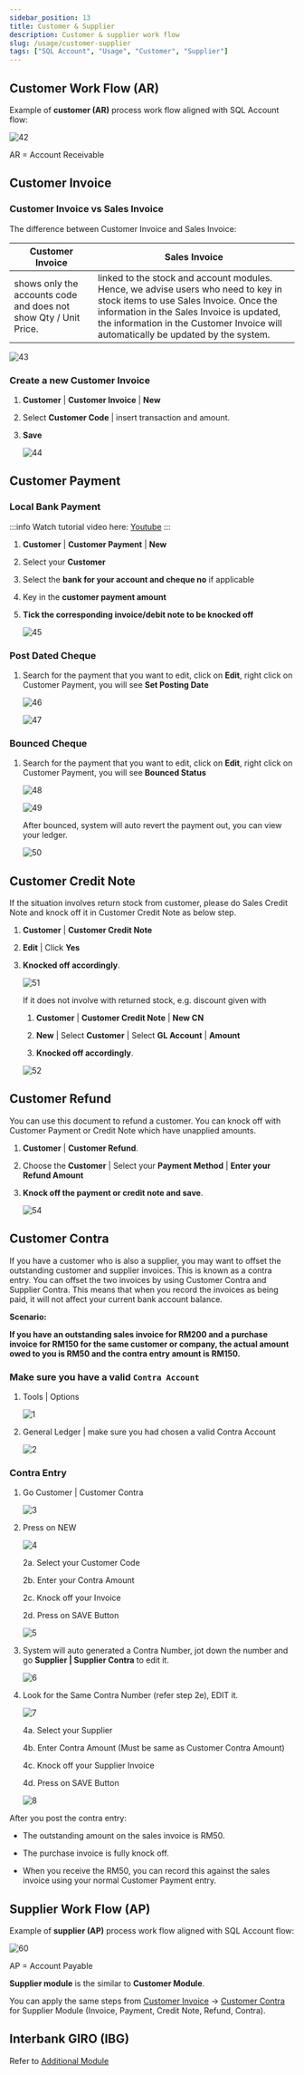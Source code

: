 ```yaml
---
sidebar_position: 13
title: Customer & Supplier
description: Customer & supplier work flow
slug: /usage/customer-supplier
tags: ["SQL Account", "Usage", "Customer", "Supplier"]
---
```


## Customer Work Flow (AR)

Example of **customer (AR)** process work flow aligned with SQL Account flow:

![42](../../static/img/getting-started/user-guide/42.png)

AR = Account Receivable

## Customer Invoice

### Customer Invoice vs Sales Invoice

The difference between Customer Invoice and Sales Invoice:

|**Customer Invoice**| **Sales Invoice**|
|---|---|
|shows only the accounts code and does not show Qty / Unit Price.| linked to the stock and account modules. Hence, we advise users who need to key in stock items to use Sales Invoice. Once the information in the Sales Invoice is updated, the information in the Customer Invoice will automatically be updated by the system.|

![43](../../static/img/getting-started/user-guide/43.png)

### Create a new Customer Invoice

   1. **Customer** | **Customer Invoice** | **New**

   2. Select **Customer Code** | insert transaction and amount.

   3. **Save**

        ![44](../../static/img/getting-started/user-guide/44.png)

## Customer Payment

### Local Bank Payment

   :::info
   Watch tutorial video here: [Youtube](https://www.youtube.com/watch?v=IjHX5ys846I&feature=youtu.be)
   :::

   1. **Customer** | **Customer Payment** | **New**

   2. Select your **Customer**

   3. Select the **bank for your account and cheque no** if applicable

   4. Key in the **customer payment amount**

   5. **Tick the corresponding invoice/debit note to be knocked off**

        ![45](../../static/img/getting-started/user-guide/45.png)

### Post Dated Cheque

   1. Search for the payment that you want to edit, click on **Edit**, right click on Customer Payment, you will see **Set Posting Date**

        ![46](../../static/img/getting-started/user-guide/46.png)

        ![47](../../static/img/getting-started/user-guide/47.png)

### Bounced Cheque

   1. Search for the payment that you want to edit, click on **Edit**, right click on Customer Payment, you will see **Bounced Status**

      ![48](../../static/img/getting-started/user-guide/48.png)

      ![49](../../static/img/getting-started/user-guide/49.png)

      After bounced, system will auto revert the payment out, you can view your ledger.

      ![50](../../static/img/getting-started/user-guide/50.png)

## Customer Credit Note

If the situation involves return stock from customer, please do Sales Credit Note and knock off it in Customer Credit Note as below step.

1. **Customer** | **Customer Credit Note**

2. **Edit** | Click **Yes**

3. **Knocked off accordingly**.

   ![51](../../static/img/getting-started/user-guide/51.png)

   If it does not involve with returned stock, e.g. discount given with

   1. **Customer** | **Customer Credit Note** | **New CN**

   2. **New** | Select **Customer** | Select **GL Account** | **Amount**

   3. **Knocked off accordingly**.

   ![52](../../static/img/getting-started/user-guide/52.png)

## Customer Refund

You can use this document to refund a customer. You can knock off with Customer Payment or Credit Note which have unapplied amounts.

1. **Customer** | **Customer Refund**.

2. Choose the **Customer** | Select your **Payment Method** | **Enter your Refund Amount**

3. **Knock off the payment or credit note and save**.

    ![54](../../static/img/getting-started/user-guide/54.png)

## Customer Contra

If you have a customer who is also a supplier, you may want to offset the outstanding customer and supplier invoices. This is known as a contra entry. You can offset the two invoices by using Customer Contra and Supplier Contra. This means that when you record the invoices as being paid, it will not affect your current bank account balance.

**Scenario:**

**If you have an outstanding sales invoice for RM200 and a purchase invoice for RM150 for the same customer or company, the actual amount owed to you is RM50 and the contra entry amount is RM150.**

### Make sure you have a valid `Contra Account`

1. Tools | Options

    ![1](../../static/img/customer/contra/1.png)

2. General Ledger | make sure you had chosen a valid Contra Account

    ![2](../../static/img/customer/contra/2.png)

### Contra Entry

   1. Go Customer | Customer Contra

        ![3](../../static/img/customer/contra/3.png)

   2. Press on NEW

        ![4](../../static/img/customer/contra/4.png)

        2a. Select your Customer Code

        2b. Enter your Contra Amount

        2c. Knock off your Invoice

        2d. Press on SAVE Button

        ![5](../../static/img/customer/contra/5.png)

   3. System will auto generated a Contra Number, jot down the number and go **Supplier | Supplier Contra** to edit it.

        ![6](../../static/img/customer/contra/6.png)

   4. Look for the Same Contra Number (refer step 2e), EDIT it.

        ![7](../../static/img/customer/contra/7.png)

      4a. Select your Supplier

      4b. Enter Contra Amount (Must be same as Customer Contra Amount)

      4c. Knock off your Supplier Invoice

      4d. Press on SAVE Button

        ![8](../../static/img/customer/contra/8.png)

After you post the contra entry:

- The outstanding amount on the sales invoice is RM50.

- The purchase invoice is fully knock off.

- When you receive the RM50, you can record this against the sales invoice using your normal Customer Payment entry.

## Supplier Work Flow (AP)

Example of **supplier (AP)** process work flow aligned with SQL Account flow:

![60](../../static/img/getting-started/user-guide/59.png)

AP = Account Payable

**Supplier module** is the similar to **Customer Module**.

You can apply the same steps from [Customer Invoice](#customer-invoice) → [Customer Contra](#customer-contra) for Supplier Module (Invoice, Payment, Credit Note, Refund, Contra).

## Interbank GIRO (IBG)

Refer to [Additional Module](../additional-module/interbank-giro.md)
